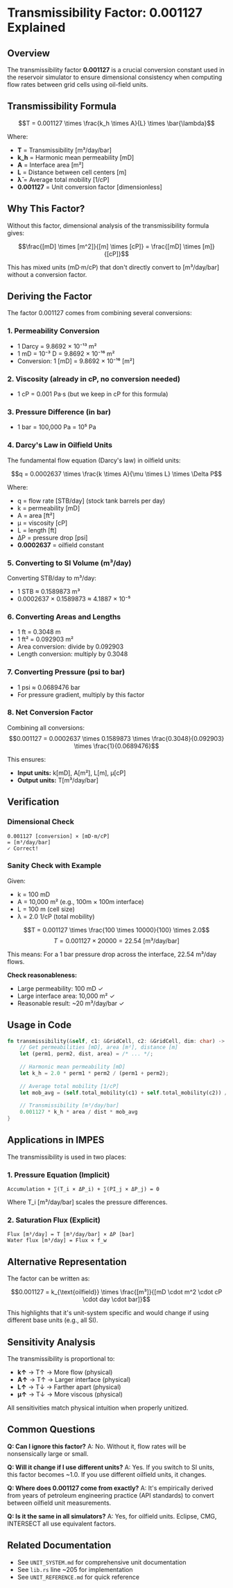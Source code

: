 # Transmissibility Factor: 0.001127 Explained

## Overview
The transmissibility factor **0.001127** is a crucial conversion constant used in the reservoir simulator to ensure dimensional consistency when computing flow rates between grid cells using oil-field units.

## Transmissibility Formula

$$T = 0.001127 \times \frac{k_h \times A}{L} \times \bar{\lambda}$$

Where:
- **T** = Transmissibility [m³/day/bar]
- **k_h** = Harmonic mean permeability [mD]
- **A** = Interface area [m²]
- **L** = Distance between cell centers [m]
- **λ̄** = Average total mobility [1/cP]
- **0.001127** = Unit conversion factor [dimensionless]

## Why This Factor?

Without this factor, dimensional analysis of the transmissibility formula gives:

$$\frac{[mD] \times [m^2]}{[m] \times [cP]} = \frac{[mD] \times [m]}{[cP]}$$

This has mixed units (mD·m/cP) that don't directly convert to [m³/day/bar] without a conversion factor.

## Deriving the Factor

The factor 0.001127 comes from combining several conversions:

### 1. Permeability Conversion
- 1 Darcy = 9.8692 × 10⁻¹³ m²
- 1 mD = 10⁻³ D = 9.8692 × 10⁻¹⁶ m²
- Conversion: 1 [mD] = 9.8692 × 10⁻¹⁶ [m²]

### 2. Viscosity (already in cP, no conversion needed)
- 1 cP = 0.001 Pa·s (but we keep in cP for this formula)

### 3. Pressure Difference (in bar)
- 1 bar = 100,000 Pa = 10⁵ Pa

### 4. Darcy's Law in Oilfield Units
The fundamental flow equation (Darcy's law) in oilfield units:

$$q = 0.0002637 \times \frac{k \times A}{\mu \times L} \times \Delta P$$

Where:
- q = flow rate [STB/day] (stock tank barrels per day)
- k = permeability [mD]
- A = area [ft²]
- μ = viscosity [cP]
- L = length [ft]
- ΔP = pressure drop [psi]
- **0.0002637** = oilfield constant

### 5. Converting to SI Volume (m³/day)

Converting STB/day to m³/day:
- 1 STB ≈ 0.1589873 m³
- 0.0002637 × 0.1589873 ≈ 4.1887 × 10⁻⁵

### 6. Converting Areas and Lengths
- 1 ft = 0.3048 m
- 1 ft² = 0.092903 m²
- Area conversion: divide by 0.092903
- Length conversion: multiply by 0.3048

### 7. Converting Pressure (psi to bar)
- 1 psi ≈ 0.0689476 bar
- For pressure gradient, multiply by this factor

### 8. Net Conversion Factor

Combining all conversions:
$$0.001127 = 0.0002637 \times 0.1589873 \times \frac{0.3048}{0.092903} \times \frac{1}{0.0689476}$$

This ensures:
- **Input units:** k[mD], A[m²], L[m], μ[cP]
- **Output units:** T[m³/day/bar]

## Verification

### Dimensional Check
```
0.001127 [conversion] × [mD·m/cP]
= [m³/day/bar] 
✓ Correct!
```

### Sanity Check with Example
Given:
- k = 100 mD
- A = 10,000 m² (e.g., 100m × 100m interface)
- L = 100 m (cell size)
- λ = 2.0 1/cP (total mobility)

$$T = 0.001127 \times \frac{100 \times 10000}{100} \times 2.0$$
$$T = 0.001127 \times 20000 = 22.54 \text{ [m³/day/bar]}$$

This means: For a 1 bar pressure drop across the interface, 22.54 m³/day flows.

**Check reasonableness:**
- Large permeability: 100 mD ✓
- Large interface area: 10,000 m² ✓
- Reasonable result: ~20 m³/day/bar ✓

## Usage in Code

```rust
fn transmissibility(&self, c1: &GridCell, c2: &GridCell, dim: char) -> f64 {
    // Get permeabilities [mD], area [m²], distance [m]
    let (perm1, perm2, dist, area) = /* ... */;
    
    // Harmonic mean permeability [mD]
    let k_h = 2.0 * perm1 * perm2 / (perm1 + perm2);
    
    // Average total mobility [1/cP]
    let mob_avg = (self.total_mobility(c1) + self.total_mobility(c2)) / 2.0;
    
    // Transmissibility [m³/day/bar]
    0.001127 * k_h * area / dist * mob_avg
}
```

## Applications in IMPES

The transmissibility is used in two places:

### 1. Pressure Equation (Implicit)
```
Accumulation + ∑(T_i × ΔP_i) + ∑(PI_j × ΔP_j) = 0
```
Where T_i [m³/day/bar] scales the pressure differences.

### 2. Saturation Flux (Explicit)
```
Flux [m³/day] = T [m³/day/bar] × ΔP [bar]
Water flux [m³/day] = Flux × f_w
```

## Alternative Representation

The factor can be written as:

$$0.001127 = k_{\text{oilfield}} \times \frac{[m³]}{[mD \cdot m^2 \cdot cP \cdot day \cdot bar]}$$

This highlights that it's unit-system specific and would change if using different base units (e.g., all SI).

## Sensitivity Analysis

The transmissibility is proportional to:
- **k↑** → T↑ → More flow (physical)
- **A↑** → T↑ → Larger interface (physical)
- **L↑** → T↓ → Farther apart (physical)
- **μ↑** → T↓ → More viscous (physical)

All sensitivities match physical intuition when properly unitized.

## Common Questions

**Q: Can I ignore this factor?**
A: No. Without it, flow rates will be nonsensically large or small.

**Q: Will it change if I use different units?**
A: Yes. If you switch to SI units, this factor becomes ~1.0. If you use different oilfield units, it changes.

**Q: Where does 0.001127 come from exactly?**
A: It's empirically derived from years of petroleum engineering practice (API standards) to convert between oilfield unit measurements.

**Q: Is it the same in all simulators?**
A: Yes, for oilfield units. Eclipse, CMG, INTERSECT all use equivalent factors.

## Related Documentation

- See `UNIT_SYSTEM.md` for comprehensive unit documentation
- See `lib.rs` line ~205 for implementation
- See `UNIT_REFERENCE.md` for quick reference
